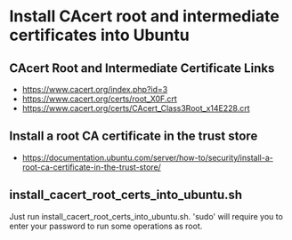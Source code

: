 # Install CAcert root and intermediate certificates into Ubuntu

## CAcert Root and Intermediate Certificate Links
* https://www.cacert.org/index.php?id=3
* https://www.cacert.org/certs/root_X0F.crt
* https://www.cacert.org/certs/CAcert_Class3Root_x14E228.crt

## Install a root CA certificate in the trust store
* https://documentation.ubuntu.com/server/how-to/security/install-a-root-ca-certificate-in-the-trust-store/

## install_cacert_root_certs_into_ubuntu.sh
Just run install_cacert_root_certs_into_ubuntu.sh.
'sudo' will require you to enter your password to run some operations as root.
